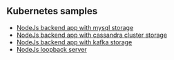 ## Kubernetes samples ##

* [NodeJs backend app with mysql storage](https://github.com/ezraroda/kubernetes-samples/tree/master/nodejs-mysql)
* [NodeJs backend app with cassandra cluster storage](https://github.com/ezraroda/kubernetes-samples/tree/master/nodejs-cassandra)
* [NodeJs backend app with kafka storage](https://github.com/ezraroda/kubernetes-samples/tree/master/nodejs-kafka)
* [NodeJs loopback server](https://github.com/ezraroda/kubernetes-samples/tree/master/nodejs-loopback)